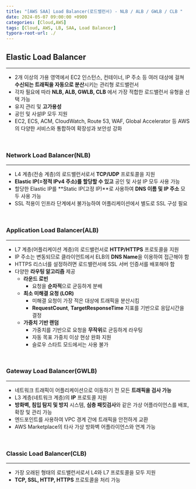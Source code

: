 ```yaml
---
title: "[AWS SAA] Load Balancer(로드밸런서) - NLB / ALB / GWLB / CLB "
date: 2024-05-07 09:00:00 +0900
categories: [Cloud,AWS]
tags: [Cloud, AWS, LB, SAA, Load Balancer]
typora-root-url: ./
---
```






## **Elastic Load Balancer**

---

- 2개 이상의 가용 영역에서 EC2 인스턴스, 컨테이너, IP 주소 등 여러 대상에 걸쳐 **수신되는 트래픽을 자동으로 분산**시키는 관리형 로드밸런서
- 각자 필요에 따라 **NLB, ALB, GWLB, CLB** 에서 가장 적합한 로드밸런서 유형을 선택 가능
- 유지 관리 및 **고가용성**
- 공인 및 사설IP 모두 지원
- EC2, ECS, ACM, CloudWatch, Route 53, WAF, Global Accelerator 등 AWS의 다양한 서비스와 통합하여 확장성과 보안성 강화

<br/>

### **Network Load Balancer(NLB)**

---

- L4 계층(전송 계층)의 로드밸런서로서 **TCP/UDP** 프로토콜을 지원
- **Elastic IP(=정적 IPv4 주소)를 할당할 수 있고** 공인 및 사설 IP 모두 사용 가능
- 할당한 Elastic IP를 **Static IP(고정 IP)**로 사용하여 **DNS 이름 및 IP 주소** 모두 사용 가능
- SSL 적용이 인프라 단계에서 불가능하여 어플리케이션에서 별도로 SSL 구성 필요

<br/>

### **Application Load Balancer(ALB)**

---

- L7 계층(어플리케이션 계층)의 로드밸런서로 **HTTP/HTTPS** 프로토콜을 지원
- IP 주소는 변동되므로 클라이언트에서 ELB의 **DNS Name**을 이용하여 접근해야 함
- HTTPS 리스너를 설정하려면 로드밸런서에 SSL 서버 인증서를 배포해야 함
- 다양한 **라우팅 알고리즘** 제공
  - **라운드 로빈**
    - 요청을 **순차적**으로 균등하게 분배
  - **최소 미해결 요청 (LOR)**
    - 미해결 요청이 가장 적은 대상에 트래픽을 분산시킴
    - **RequestCount**, **TargetResponseTime** 지표를 기반으로 응답시간을 결정
  - **가중치 기반 랜덤**
    - 가중치를 기반으로 요청을 **무작위**로 균등하게 라우팅
    - 자동 목표 가중치 이상 현상 완화 지원
    - 슬로우 스타트 모드에서는 사용 불가

<br/>

### **Gateway Load Balancer(GWLB)**

---

- 네트워크 트래픽이 어플리케이션으로 이동하기 전 모든 **트래픽을 검사 가능**
- L3 계층(네트워크 계층)의 **IP** 프로토콜 지원
- **방화벽, 침입 탐지 및 방지** 시스템, **심층 패킷검사**와 같은 가상 어플라이언스를 배포, 확장 및 관리 가능
- 엔드포인트를 사용하여 VPC 경계 간에 트래픽을 안전하게 교환
- AWS Marketplace의 타사 가상 방화벽 어플라이언스와 연계 가능

<br/>

### **Classic Load Balancer(CLB)**

---

- 가장 오래된 형태의 로드밸런서로서 L4와 L7 프로토콜을 모두 지원
- **TCP, SSL, HTTP, HTTPS** 프로토콜을 처리 가능

<br/>



